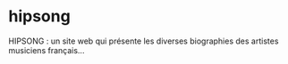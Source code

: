 # hipsong
HIPSONG : un site web qui présente les diverses biographies des artistes musiciens français...
